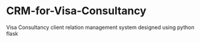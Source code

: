 # CRM-for-Visa-Consultancy
Visa Consultancy client relation management system designed using python flask
